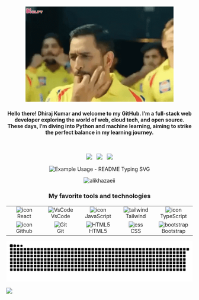 <p align="center">
  <a href="https://github.com/2Surajagrahari/2Surajagrahari/blob/main/Assets/Csk%20Ka%20Whistle%20Podu%20Csk%20GIF%20%E2%80%93%20Csk%20Ka%20Whistle%20Podu%20Csk%20Dhoni%20%E2%80%93%20discover%20and%20share%20GIFs.gif"><img width="400" src="https://github.com/2Surajagrahari/2Surajagrahari/blob/main/Assets/Csk%20Ka%20Whistle%20Podu%20Csk%20GIF%20%E2%80%93%20Csk%20Ka%20Whistle%20Podu%20Csk%20Dhoni%20%E2%80%93%20discover%20and%20share%20GIFs.gif"  title="Namaste" ref="https://www.instagram.com/tabishfarhan_7/?hl=el"></a>
</p>
<h4 align="center">Hello there! Dhiraj Kumar and welcome to my GitHub. I’m a full-stack web developer exploring the world of web, cloud tech, and open source. These days, I’m diving into Python and machine learning, aiming to strike the perfect balance in my learning journey.</h4>
<br />
<p align="center"><!-- &nbsp; <a href="https://mgks.dev" title="Blog: mgks.dev"><img title="zen by @qtqr8r" width="32" src="https://mgks.dev/assets/icons/mgks.dev-logo-192.png" /></a>&nbsp; --><a href="https://www.instagram.com/surajagr_01/" title="Instagram"><img width="32" src="https://mgks.dev/assets/icons/insta-23.png" /></a> &nbsp; <a href="www.linkedin.com/in/suraj-agraharii" title="LinkedIn"><img width="32" src="https://mgks.dev/assets/icons/linkedin-23.png" /></a> &nbsp; <a href="https://github.com/2Surajagrahari" title="Be my Patron"><img width="32" src="https://mgks.dev/assets/icons/ic-heart.png"></a><br />
<p align="center">
  <img src="https://readme-typing-svg.demolab.com/?lines=Hi+welcome+To my Github!;Dhiraj+Full+Stack+developer !; check+my+Repository!; hope+you+enjoy!&font=Fira%20Code&center=true&width=400&height=65&duration=4000&pause=1000" alt="Example Usage - README Typing SVG">
</p>
<p align="center"> <img src="https://komarev.com/ghpvc/?username=Yatishydv&label=Prof" alt="alikhazaeii" /> </p>

<h3 align="center" font-size='25px'>My favorite tools and technologies</h3>

<table align="center">
  <tr>
    <td align="center" width="96">
        <img src="https://techstack-generator.vercel.app/react-icon.svg" alt="icon" width="65" height="65" />
      <br>React
    </td>
       <td align="center" width="96">
        <img src="https://skillicons.dev/icons?i=vscode" width="48" height="48" alt="VsCode" />
      <br>VsCode
    </td>    
    <td align="center" width="96">
        <img src="https://techstack-generator.vercel.app/js-icon.svg" alt="icon" width="65" height="65" />
      <br>JavaScript
    </td>
      <td align="center" width="96">
        <img src="https://skillicons.dev/icons?i=tailwind" width="48" height="48" alt="tailwind" />
      <br>Tailwind
    </td>
    <td align="center" width="96">
        <img src="https://techstack-generator.vercel.app/ts-icon.svg" alt="icon" width="65" height="65" />
      <br>TypeScript
    </td>
  </tr>
  <tr>
    <td align="center" width="96">
        <img src="https://techstack-generator.vercel.app/github-icon.svg" alt="icon" width="65" height="65" />
      <br>Github
    </td>
    <td align="center" width="96"> 
        <img src="https://user-images.githubusercontent.com/25181517/192108372-f71d70ac-7ae6-4c0d-8395-51d8870c2ef0.png" width="48" height="48" alt="Git" />
      <br>Git
    </td>
    <td align="center"  width="96">
        <img src="https://skillicons.dev/icons?i=html" width="48" height="48" alt="HTML5" />
      <br>HTML5
    </td>
    <td align="center" width="96">
        <img src="https://skillicons.dev/icons?i=css" width="48" height="48" alt="css" />
      <br>CSS
    </td>
    <td align="center"  width="96">
        <img src="https://skillicons.dev/icons?i=bootstrap" width="48" height="48" alt="bootstrap" />
      <br>Bootstrap
    </td>
  
  </tr>
</table>

![Snake animation Contribution Graph](https://raw.githubusercontent.com/Anmol-Baranwal/Anmol-Baranwal/output/github-contribution-grid-snake-dark.svg)

<img src="https://www.animatedimages.org/data/media/562/animated-line-image-0184.gif" width="1920" />
